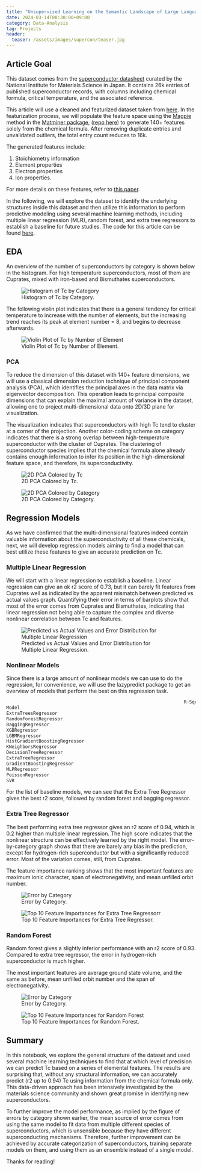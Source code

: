```yaml
---
title: "Unsupervised Learning on the Semantic Landscape of Large Language Models Papers"
date: 2024-03-14T08:30:00+09:00
category: Data-Analysis
tag: Projects
header:
  teaser: /assets/images/supercon/teaser.jpg
---
```


## Article Goal

This dataset comes from the [superconductor datasheet](https://mdr.nims.go.jp/collections/5712mb227) curated by the National Institute for Materials Science in Japan. It contains 26k entries of published superconductor records, with columns including chemical formula, critical temperature, and the associated reference.

This article will use a cleaned and featurized dataset taken from [here](https://www.kaggle.com/code/chaozhuang/formula-featurization-w-matminer). In the featurization process, we will populate the feature space using the [Magpie](https://www.nature.com/articles/npjcompumats201628) method in the [Matminer package](https://www.sciencedirect.com/science/article/pii/S0927025618303252), ([repo here](https://github.com/hackingmaterials/matminer)) to generate 140+ features solely from the chemical formula. After removing duplicate entries and unvalidated outliers, the total entry count reduces to 16k.

The generated features include:

1. Stoichiometry information
2. Element properties
3. Electron properties
4. Ion properties.

For more details on these features, refer to [this paper](https://www.nature.com/articles/npjcompumats201628).

In the following, we will explore the dataset to identify the underlying structures inside this dataset and then utilize this information to perform predictive modeling using several machine learning methods, including multiple linear regression (MLR), random forest, and extra tree regressors to establish a baseline for future studies. The code for this article can be found [here](https://www.kaggle.com/code/chaozhuang/critical-temperature-pred-eda-random-forest).

## EDA

An overview of the number of superconductors by category is shown below in the histogram. For high temperature superconductors, most of them are Cuprates, mixed with iron-based and Bismuthates superconductors.

<figure style="width: 100%" class="align-center">
  <img src="/assets/images/supercon/fig1.png" alt="Histogram of Tc by Category">
  <figcaption>Histogram of Tc by Category.</figcaption>
</figure>

The following violin plot indicates that there is a general tendency for critical temperature to increase with the number of elements, but the increasing trend reaches its peak at element number = 8, and begins to decrease afterwards.

<figure style="width: 100%" class="align-center">
  <img src="/assets/images/supercon/fig2.png" alt="Violin Plot of Tc by Number of Element">
  <figcaption>Violin Plot of Tc by Number of Element.</figcaption>
</figure>

### PCA
To reduce the dimension of this dataset with 140+ feature dimensions, we will use a classical dimension reduction technique of principal component analysis (PCA), which identifies the principal axes in the data matrix via eigenvector decomposition. This operation leads to principal composite dimensions that can explain the maximal amount of variance in the dataset, allowing one to project multi-dimensional data onto 2D/3D plane for visualization.

The visualization indicates that superconductors with high Tc tend to cluster at a corner of the projection. Another color-coding scheme on category indicates that there is a strong overlap between high-temperature superconductor with the cluster of Cuprates. The clustering of superconductor species implies that the chemical formula alone already contains enough information to infer its position in the high-dimensional feature space, and therefore, its superconductivity.

<figure style="width: 100%" class="align-center">
  <img src="/assets/images/supercon/fig3.png" alt="2D PCA Colored by Tc">
  <figcaption>2D PCA Colored by Tc.</figcaption>
</figure>

<figure style="width: 100%" class="align-center">
  <img src="/assets/images/supercon/fig4.png" alt="2D PCA Colored by Category">
  <figcaption>2D PCA Colored by Category.</figcaption>
</figure>

## Regression Models

As we have confirmed that the multi-dimensional features indeed contain valuable information about the superconductivity of all these chemicals, next, we will develop regression models aiming to find a model that can best utilize these features to give an accurate prediction on Tc.

### Multiple Linear Regression

We will start with a linear regression to establish a baseline. Linear regression can give an ok r2 score of 0.73, but it can barely fit features from Cuprates well as indicated by the apparent mismatch between predicted vs actual values graph. Quantifying their error in terms of barplots show that most of the error comes from Cuprates and Bismuthates, indicating that linear regression not being able to capture the complex and diverse nonlinear correlation between Tc and features.

<figure style="width: 75%" class="align-center">
  <img src="/assets/images/supercon/fig5.png" alt="Predicted vs Actual Values and Error Distribution for Multiple Linear Regression">
  <figcaption>Predicted vs Actual Values and Error Distribution for Multiple Linear Regression.</figcaption>
</figure>

### Nonlinear Models

Since there is a large amount of nonlinear models we can use to do the regression, for convenience, we will use the lazypredict package to get an overview of models that perform the best on this regression task.

```python
                                                                  R-Squared
Model                                                                         
ExtraTreesRegressor                                                    0.94   
RandomForestRegressor                                                  0.93   
BaggingRegressor                                                       0.92   
XGBRegressor                                                           0.92   
LGBMRegressor                                                          0.91   
HistGradientBoostingRegressor                                          0.90   
KNeighborsRegressor                                                    0.89   
DecisionTreeRegressor                                                  0.87   
ExtraTreeRegressor                                                     0.86   
GradientBoostingRegressor                                              0.85   
MLPRegressor                                                           0.84   
PoissonRegressor                                                       0.77   
SVR                                                                    0.77   
```

For the list of baseline models, we can see that the Extra Tree Regressor gives the best r2 score, followed by random forest and bagging regressor.

### Extra Tree Regressor

The best performing extra tree regressor gives an r2 score of 0.94, which is 0.2 higher than multiple linear regression. The high score indicates that the nonlinear structure can be effectively learned by the right model. The error-by-category graph shows that there are barely any bias in the prediction, except for hydrogen-rich superconductor but with a significantly reduced error. Most of the variation comes, still, from Cuprates.

The feature importance ranking shows that the most important features are maximum ionic character, span of electronegativity, and mean unfilled orbit number.

<figure style="width: 75%" class="align-center">
  <img src="/assets/images/supercon/fig6.png" alt="Error by Category">
  <figcaption>Error by Category.</figcaption>
</figure>

<figure style="width: 75%" class="align-center">
  <img src="/assets/images/supercon/fig7.png" alt="Top 10 Feature Importances for Extra Tree Regressorr">
  <figcaption>Top 10 Feature Importances for Extra Tree Regressor.</figcaption>
</figure>

### Random Forest

Random forest gives a slightly inferior performance with an r2 score of 0.93. Compared to extra tree regressor, the error in hydrogen-rich superconductor is much higher.

The most important features are average ground state volume, and the same as before, mean unfilled orbit number and the span of electronegativity.

<figure style="width: 75%" class="align-center">
  <img src="/assets/images/supercon/fig8.png" alt="Error by Category">
  <figcaption>Error by Category.</figcaption>
</figure>

<figure style="width: 75%" class="align-center">
  <img src="/assets/images/supercon/fig9.png" alt="Top 10 Feature Importances for Random Forest">
  <figcaption>Top 10 Feature Importances for Random Forest.</figcaption>
</figure>

## Summary

In this notebook, we explore the general structure of the dataset and used several machine learning techniques to find that at which level of precision we can predict Tc based on a series of elemental features. The results are surprising that, without any structural information, we can accurately predict (r2 up to 0.94) Tc using information from the chemical formula only. This data-driven approach has been intensively investigated by the materials science community and shown great promise in identifying new superconductors.

To further improve the model performance, as implied by the figure of errors by category shown earlier, the mean source of error comes from using the same model to fit data from multiple different species of superconductors, which is unsensible because they have different superconducting mechanisms. Therefore, further improvement can be achieved by accurate categorization of superconductors, training separate models on them, and using them as an ensemble instead of a single model.

Thanks for reading!